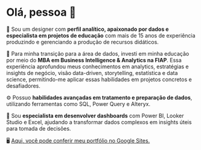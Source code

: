 # Olá, pessoa 👋
🎲 Sou um designer com **perfil analítico, apaixonado por dados e especialista em projetos de educação** com mais de 15 anos de experiência produzindo e gerenciando a produção de recursos didáticos.

🎒 Para minha transição para a área de dados, investi em minha educação por meio do **MBA em Business Intelligence & Analytics na FIAP**. Essa experiência aprofundou meus conhecimentos em analytics, estratégias e insights de negócio, visão data-driven, storytelling, estatística e data science, permitindo-me aplicar essas habilidades em projetos concretos e desafiadores.

⚙️ Possuo **habilidades avançadas em tratamento e preparação de dados**, utilizando ferramentas como SQL, Power Query e Alteryx.

🥋 Sou **especialista em desenvolver dashboards** com Power BI, Looker Studio e Excel, ajudando a transformar dados complexos em insights úteis para tomada de decisões.

🖥️ <a href="https://sites.google.com/view/portfolio-gustavo-kitagawa/">Aqui, você pode conferir meu portfólio no Google Sites.</a>

<!--
**gustavokitagawa/gustavokitagawa** is a ✨ _special_ ✨ repository because its `README.md` (this file) appears on your GitHub profile.

Here are some ideas to get you started:

- 🔭 I’m currently working on ...
- 🌱 I’m currently learning ...
- 👯 I’m looking to collaborate on ...
- 🤔 I’m looking for help with ...
- 💬 Ask me about ...
- 📫 How to reach me: ...
- 😄 Pronouns: ...
- ⚡ Fun fact: ...
-->
